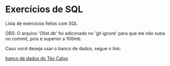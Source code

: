 # Exercícios de SQL

Lista de exercícios feitos com SQL

OBS: O arquivo 'Olist.db' foi adiconado no 'git ignore' para que ele não suba no commit, pois é superior a 100mb. 

Caso você deseja usar o banco de dados, segue o link:

[banco de dados do Téo Calvo](https://drive.google.com/file/d/1YEohXFk7zSajy3Nitzi_svDnu9x4ZFn8/view)

